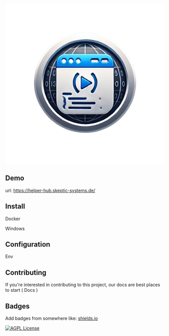 
<p align="center">
  <img src="https://github.com/J4ron/HelperHub/blob/master/Assets/logo.png" width="550"/>
</p>

## Demo

url: https://helper-hub.skeptic-systems.de/


## Install

Docker 

Windows 

## Configuration

Env 

## Contributing

If you're interested in contributing to this project, our docs are best places to start
( Docs )


## Badges

Add badges from somewhere like: [shields.io](https://shields.io/)



[![AGPL License](https://img.shields.io/badge/license-AGPL-blue.svg)](http://www.gnu.org/licenses/agpl-3.0)

